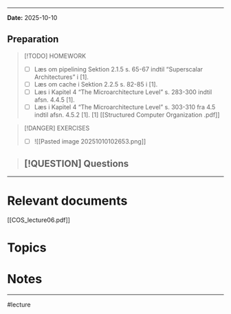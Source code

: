 
---
**Date:** 2025-10-10

## Preparation

>[!TODO] HOMEWORK
>- [ ] Læs om pipelining Sektion 2.1.5 s. 65-67 indtil “Superscalar Architectures” i [1].
>- [ ] Læs om cache i Sektion 2.2.5 s. 82-85 i [1].
>- [ ] Læs i Kapitel 4 “The Microarchitecture Level” s. 283-300 indtil afsn. 4.4.5 [1].
>- [ ] Læs i Kapitel 4 “The Microarchitecture Level” s. 303-310 fra 4.5 indtil afsn. 4.5.2 [1].
> [1] [[Structured Computer Organization .pdf]]

> [!DANGER] EXERCISES
> - [ ]  ![[Pasted image 20251010102653.png]]

> [!QUESTION] Questions
> - 

---
# Relevant documents
[[COS_lecture06.pdf]]

# Topics


# Notes


---
#lecture 